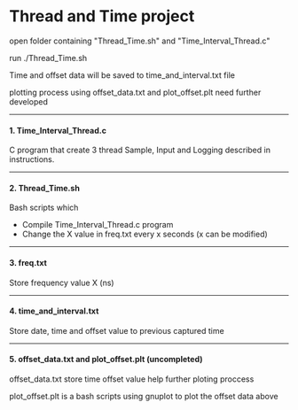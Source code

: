 # Thread and Time project

open folder containing "Thread_Time.sh" and "Time_Interval_Thread.c"

run ./Thread_Time.sh

Time and offset data will be saved to time_and_interval.txt file

plotting process using offset_data.txt and plot_offset.plt need further developed

- - - -
#### 1. Time_Interval_Thread.c ####

C program that create 3 thread Sample, Input and Logging described in instructions.

- - - -
#### 2. Thread_Time.sh ####

Bash scripts which
- Compile Time_Interval_Thread.c program
- Change the X value in freq.txt every x seconds (x can be modified)

- - - -
#### 3. freq.txt ####

Store frequency value X (ns)

- - - -
#### 4. time_and_interval.txt ####

Store date, time and offset value to previous captured time

- - - -
#### 5. offset_data.txt and plot_offset.plt (uncompleted) ####

offset_data.txt store time offset value help further ploting proccess

plot_offset.plt is a bash scripts using gnuplot to plot the offset data above
